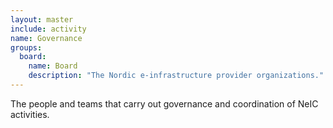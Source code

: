 ```yaml
---
layout: master
include: activity
name: Governance
groups:
  board:
    name: Board
    description: "The Nordic e-infrastructure provider organizations."
---
```


The people and teams that carry out governance and coordination of NeIC
activities.
